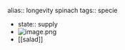 alias:: longevity spinach
tags:: specie

- state:: supply
- ![image.png](https://peach-geographical-bat-397.mypinata.cloud/ipfs/QmWVtp62nrJQW1AsgyNyP2Rno8qM6Daz8Qd7WQDtDzGFCT)
- [[salad]]